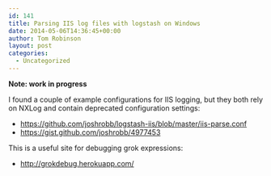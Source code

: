 ```yaml
---
id: 141
title: Parsing IIS log files with logstash on Windows
date: 2014-05-06T14:36:45+00:00
author: Tom Robinson
layout: post
categories:
  - Uncategorized
---
```

**Note: work in progress**

I found a couple of example configurations for IIS logging, but they both rely on NXLog and contain deprecated configuration settings:

  * <https://github.com/joshrobb/logstash-iis/blob/master/iis-parse.conf>
  * <https://gist.github.com/joshrobb/4977453>

This is a useful site for debugging grok expressions:

  * <http://grokdebug.herokuapp.com/>